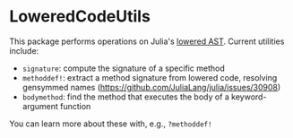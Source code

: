 # LoweredCodeUtils

This package performs operations on Julia's [lowered AST](https://docs.julialang.org/en/latest/devdocs/ast/).
Current utilities include:
- `signature`: compute the signature of a specific method
- `methoddef!`: extract a method signature from lowered code, resolving gensymmed names (https://github.com/JuliaLang/julia/issues/30908)
- `bodymethod`: find the method that executes the body of a keyword-argument function

You can learn more about these with, e.g., `?methoddef!`
